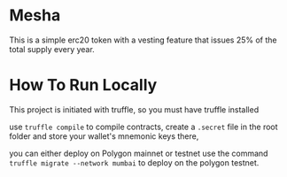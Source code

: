 # Mesha
This is a simple erc20 token with a vesting feature that issues 25% of the total supply every year.

# How To Run Locally
This project is initiated with truffle, so you must have truffle installed

use `truffle compile` to compile contracts, create a `.secret` file in the root folder and store your wallet's mnemonic keys there,

you can either deploy on Polygon mainnet or testnet use the command `truffle migrate --network mumbai` to deploy on the polygon testnet.


